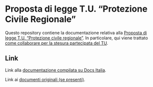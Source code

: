 Proposta di legge T.U. “Protezione Civile Regionale”
===================

Questo repository contiene la documentazione relativa alla [Proposta di legge T.U. “Protezione civile regionale”](http://www.patronato.info/news-novita-ultimissime/). 
In particolare, qui viene trattato [come collaborare per la stesura partecipata del TU](https://github.com/apcabruzzo/tupc-docs/wiki).

Link
----

Link alla [documentazione compilata su Docs Italia]().

Link ai [documenti originali (se presenti)]().
